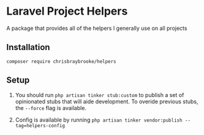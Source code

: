 # Laravel Project Helpers
A package that provides all of the helpers I generally use on all projects

## Installation

```
composer require chrisbraybrooke/helpers
```

## Setup
1. You should run `php artisan tinker stub:custom` to publish a set of opinionated stubs that will aide development. To overide previous stubs, the `--force` flag is available.

2. Config is available by running `php artisan tinker vendor:publish --tag=helpers-config`
